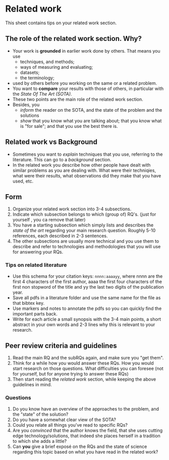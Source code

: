 #  Related work


This sheet contains tips on your related work section. 

## The role of the related work section. Why?

* Your work is **grounded** in earlier work done by others. That means you use 
    * techniques, and methods;
    * ways of measuring and evaluating;
    * datasets;
    * the terminology;
* used by others before you working on the same or a related problem.
* You want to **compare** your results with those of others, in particular with the *State Of The Art (SOTA)*.
* These two points  are the main  role of the related work section. 
* Besides, you 
    * *inform* the reader on the SOTA, and the state of the problem and the solutions
    * *show* that you know what you are talking about; that you know what is "for sale"; and that you use the best there is.

## Related work vs Background

* Sometimes you want to *explain* techniques that you use, referring to the literature. This can go to a *background* section. 
* In the related work you describe how other people have dealt with similar problems as you are dealing with. What were their techniqies, what were their results, what observations did they make that you have used, etc.


## Form

1. Organize your related work section into 3-4 subsections.
2. Indicate which subsection belongs to which (group of) RQ's. (just for yourself , you ca remove that later)
3. You have a starting subsection which simply lists and describes the _state of the art_ regarding your main research question. Roughly 5-10 references, each described in 2-3 sentences.
4.  The other subsections are usually more technical and you use them to describe and refer to technologies and methodologies that you will use for answering your RQs.  
 
### Tips on related literature
* Use this schema for your citation keys: `nnnn:aaaayy`, where nnnn are the first 4 characters of the first author, aaaa the first four characters of the first non stopword of the title and yy the last two digits of the publication year.
* Save all pdfs in a literature folder and use the same name for the file as that bibtex key. 
* Use markers and notes to annotate the pdfs so you can quickly find the important parts back.
* Write for each article a small synopsis with the 3-4 main points, a short abstract in your own words and 2-3 lines why this is relevant to your research. 

## Peer review criteria and guidelines

1. Read the main RQ and the subRQs again, and make sure you "get them".
2. Think for a while how *you* would answer these RQs. How you would start research on those questions. What difficulties you can foresee (not for yourself, but for anyone trying to answer these RQs)
3. Then start reading the *related work* section, while keeping the above guidelines in mind.

### Questions

1. Do you know have an overview of the approaches to the problem, and the "state" of the solution?
2. Do you have a somewhat clear view of the SOTA?
3. Could you relate all things you've read to specific RQs?
4. Are you *convinced* that the author knows the field, that she uses cutting edge technology/solutions, that indeed she places herself in a tradition to which she adds a little?
5. Can **you** give a brief expos&eacute; on the RQs and the state of science regarding this topic based on what you have read in the related work? 
